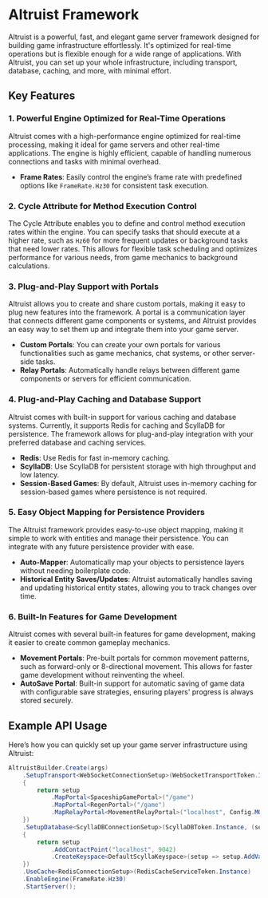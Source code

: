 # Altruist Framework

Altruist is a powerful, fast, and elegant game server framework designed for building game infrastructure effortlessly. It's optimized for real-time operations but is flexible enough for a wide range of applications. With Altruist, you can set up your whole infrastructure, including transport, database, caching, and more, with minimal effort.

## Key Features

### 1. **Powerful Engine Optimized for Real-Time Operations**

Altruist comes with a high-performance engine optimized for real-time processing, making it ideal for game servers and other real-time applications. The engine is highly efficient, capable of handling numerous connections and tasks with minimal overhead.

- **Frame Rates**: Easily control the engine’s frame rate with predefined options like `FrameRate.Hz30` for consistent task execution.

### 2. **Cycle Attribute for Method Execution Control**

The Cycle Attribute enables you to define and control method execution rates within the engine. You can specify tasks that should execute at a higher rate, such as `Hz60` for more frequent updates or background tasks that need lower rates. This allows for flexible task scheduling and optimizes performance for various needs, from game mechanics to background calculations.

### 3. **Plug-and-Play Support with Portals**

Altruist allows you to create and share custom portals, making it easy to plug new features into the framework. A portal is a communication layer that connects different game components or systems, and Altruist provides an easy way to set them up and integrate them into your game server.

- **Custom Portals**: You can create your own portals for various functionalities such as game mechanics, chat systems, or other server-side tasks.
- **Relay Portals**: Automatically handle relays between different game components or servers for efficient communication.

### 4. **Plug-and-Play Caching and Database Support**

Altruist comes with built-in support for various caching and database systems. Currently, it supports Redis for caching and ScyllaDB for persistence. The framework allows for plug-and-play integration with your preferred database and caching services.

- **Redis**: Use Redis for fast in-memory caching.
- **ScyllaDB**: Use ScyllaDB for persistent storage with high throughput and low latency.
- **Session-Based Games**: By default, Altruist uses in-memory caching for session-based games where persistence is not required.

### 5. **Easy Object Mapping for Persistence Providers**

The Altruist framework provides easy-to-use object mapping, making it simple to work with entities and manage their persistence. You can integrate with any future persistence provider with ease.

- **Auto-Mapper**: Automatically map your objects to persistence layers without needing boilerplate code.
- **Historical Entity Saves/Updates**: Altruist automatically handles saving and updating historical entity states, allowing you to track changes over time.

### 6. **Built-In Features for Game Development**

Altruist comes with several built-in features for game development, making it easier to create common gameplay mechanics.

- **Movement Portals**: Pre-built portals for common movement patterns, such as forward-only or 8-directional movement. This allows for faster game development without reinventing the wheel.
- **AutoSave Portal**: Built-in support for automatic saving of game data with configurable save strategies, ensuring players' progress is always stored securely.

## Example API Usage

Here’s how you can quickly set up your game server infrastructure using Altruist:

```csharp
AltruistBuilder.Create(args)
    .SetupTransport<WebSocketConnectionSetup>(WebSocketTransportToken.Instance, (setup) =>
    {
        return setup
            .MapPortal<SpaceshipGamePortal>("/game")
            .MapPortal<RegenPortal>("/game")
            .MapRelayPortal<MovementRelayPortal>("localhost", Config.MOVEMENT, "sync-movement");
    })
    .SetupDatabase<ScyllaDBConnectionSetup>(ScyllaDBToken.Instance, (setup) =>
    {
        return setup
            .AddContactPoint("localhost", 9042)
            .CreateKeyspace<DefaultScyllaKeyspace>(setup => setup.AddVault<Player>());
    })
    .UseCache<RedisConnectionSetup>(RedisCacheServiceToken.Instance)
    .EnableEngine(FrameRate.Hz30)
    .StartServer();
